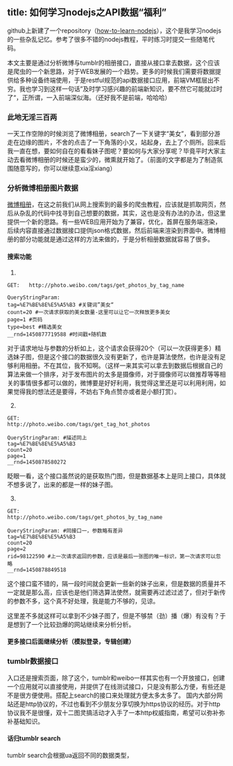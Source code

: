 title: 如何学习nodejs之API数据“福利”
---
github上新建了一个repository（[how-to-learn-nodejs](https://github.com/cangku/how-to-learn-nodejs)），这个是我学习nodejs的一些杂乱记忆。参考了很多不错的nodejs教程，平时练习时提交一些随笔代码。

本文主要是通过分析微博与tumblr的相册接口，直接从接口拿去数据，这个应该是爬虫的一个新思路，对于WEB发展的一个趋势。更多的时候我们需要将数据提供给多种设备终端使用，于是restful规范的api数据接口应用，前端VM框层出不穷。我也学习到这样一句话”及时学习感兴趣的前端新知识，要不然它可能就过时了“，正所谓，一入前端深似海。（还好我不是前端，哈哈哈）
<!-- more -->

### 此地无淫三百两
一天工作空隙的时候浏览了微博相册，search了一下关键字“美女”，看到部分游走在边缘的图片，不舍的点击了一下角落的小叉，站起身，去上了个厕所。回来后我一直在想，要如何自在的看看妹子图呢？要如何与大家分享呢？毕竟平时大家主动去看微博相册的时候还是蛮少的，微熏就开始了。（前面的文字都是为了制造氛围随意写的，你可以继续意xia淫xiang）

### 分析微博相册图片数据
[微博相册](http://photo.weibo.com/)，在这之前我们从网上搜索到的最多的爬虫教程，应该就是抓取网页，然后从杂乱的代码中找寻到自己想要的数据，其实，这也是没有办法的办法，但这里提供一个新的思路。有一些WEB应用开始为了兼容，优化，首屏在服务端渲染，后续内容直接通过数据接口提供json格式数据，然后前端来渲染到界面中。微博相册的部分功能就是通过这样的方法来做的，于是分析相册数据就容易了很多。

#### 搜索功能
1.

```
GET:   http://photo.weibo.com/tags/get_photos_by_tag_name

QueryStringParam:
tag=%E7%BE%8E%E5%A5%B3 #关键词”美女“
count=20 #一次请求获取的美女数量-这里可以让它一次释放更多美女
page=1 #页码
type=best #精选美女
__rnd=1450877719588 #时间戳+随机数
```
对于请求地址与参数的分析如上，这个请求会获得20个（可以一次获得更多）精选妹子图，但是这个接口的数据很久没有更新了，也许是算法使然，也许是没有足够利用相册。不在其位，我不知啊。（这样一来其实可以拿去到数据后根据自己的算法来做一个排序，对于发布图片的太多是摄像师，对于摄像师可以做推荐等等相关的事情很多都可以做的，微博要是好好利用，我觉得这里还是可以利用利用，如果觉得我的想法还是要得，不妨右下角点赞亦或者是小额打赏）。

2.

```
GET:
http://photo.weibo.com/tags/get_tag_hot_photos

QueryStringParam: #描述同上
tag=%E7%BE%8E%E5%A5%B3
count=20
page=1
__rnd=1450878580272
```
眨眼一看，这个接口虽然说的是获取热门图，但是数据基本上是同上接口，具体就不想多说了，出来的都是一样的妹子图。

3.

```
GET:
http://photo.weibo.com/tags/get_photos_by_tag_name

QueryStringParam: #同接口一，参数略有差异
tag=%E7%BE%8E%E5%A5%B3
count=20
page=2
rid=98122590 #上一次请求返回的参数，应该是最后一张图的唯一标识，第一次请求可以忽略
__rnd=1450878849518
```
这个接口蛮不错的，隔一段时间就会更新一些新的妹子出来，但是数据的质量并不一定就是那么高，应该也是他们筛选算法使然，就需要再过滤过滤了，但对于新传的参数不多，这个真不好处理，我是能力不够的，见谅。

这里差不多就这样可以拿到不少妹子图了，但是不够禁（劲）播（爆）有没有？于是想到了一个比较劲爆的网站继续来分析分析。

#### 更多接口后面继续分析（模拟登录，专辑创建）

### tumblr数据接口
入口还是搜索页面，除了这个，tumblr和weibo一样其实也有一个开放接口，创建一个应用就可以直接使用，并提供了在线测试接口，只是没有那么方便，有些还是不是很方便使用。搭配上search的接口来处理就方便太多太多了。
国内大部分网站还是http协议的，不过也看到不少朋友分享切换为https协议的经历。对于http协议我不是很懂，双十二图灵搞活动才入手了一本http权威指南，希望可以弥补弥补基础知识。
#### 话归tumblr search
tumblr search会根据ua返回不同的数据类型，
